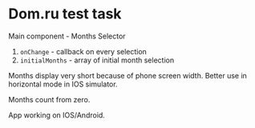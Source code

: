 # Dom.ru test task

Main component - Months Selector

1. `onChange` - callback on every selection
2. `initialMonths` - array of initial month selection

Months display very short because of phone screen width.
Better use in horizontal mode in IOS simulator.

Months count from zero.

App working on IOS/Android.
